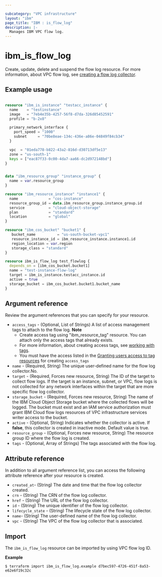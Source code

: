 ```yaml
---

subcategory: "VPC infrastructure"
layout: "ibm"
page_title: "IBM : is_flow_log"
description: |-
  Manages IBM VPC flow log.
---
```


# ibm_is_flow_log
Create, update, delete and suspend the flow log resource. For more information, about VPC flow log, see [creating a flow log collector](https://cloud.ibm.com/docs/vpc?topic=vpc-ordering-flow-log-collector).


## Example usage

```terraform

resource "ibm_is_instance" "testacc_instance" {
  name    = "testinstance"
  image   = "7eb4e35b-4257-56f8-d7da-326d85452591"
  profile = "b-2x8"

  primary_network_interface {
    port_speed = "1000"
    subnet     = "70be8eae-134c-436e-a86e-04849f84cb34"
  }

  vpc  = "01eda778-b822-43a2-816d-d30713df5e13"
  zone = "us-south-1"
  keys = ["eac87f33-0c00-4da7-aa66-dc2d972148bd"]
}


data "ibm_resource_group" "instance_group" {
  name = var.resource_group
}

resource "ibm_resource_instance" "instance1" {
  name              = "cos-instance"
  resource_group_id = data.ibm_resource_group.instance_group.id
  service           = "cloud-object-storage"
  plan              = "standard"
  location          = "global"
}

resource "ibm_cos_bucket" "bucket1" {
   bucket_name          = "us-south-bucket-vpc1"
   resource_instance_id = ibm_resource_instance.instance1.id
   region_location = var.region
   storage_class = "standard"
}

resource ibm_is_flow_log test_flowlog {
  depends_on = [ibm_cos_bucket.bucket1]
  name = "test-instance-flow-log"
  target = ibm_is_instance.testacc_instance.id
  active = true
  storage_bucket = ibm_cos_bucket.bucket1.bucket_name
}

```


## Argument reference
Review the argument references that you can specify for your resource. 

- `access_tags`  - (Optional, List of Strings) A list of access management tags to attach to the flow log.
  **Note** 
  - Create access tag using "ibm_resource_tag" resource. You can attach only the access tags that already exists.
  - For more information, about creating access tags, see [working with tags](https://cloud.ibm.com/docs/account?topic=account-tag).
  - You must have the access listed in the [Granting users access to tag resources](https://cloud.ibm.com/docs/account?topic=account-access) for creating `access_tags`
- `name` - (Required, String) The unique user-defined name for the flow log collector.No.
- `target` - (Required, Forces new resource, String) The ID of the target to collect flow logs. If the target is an instance, subnet, or VPC, flow logs is not collected for any network interfaces within the target that are more specific flow log collector.
- `storage_bucket` - (Required, Forces new resource, String) The name of the IBM Cloud Object Storage bucket where the collected flows will be logged. The bucket must exist and an IAM service authorization must grant IBM Cloud flow logs resources of VPC infrastructure services writer access to the bucket.
- `active` - (Optional, String) Indicates whether the collector is active. If **false**, this collector is created in inactive mode. Default value is true.
- `resource_group` - (Optional, Forces new resource, String) The resource group ID where the flow log is created.
- `tags` - (Optional, Array of Strings) The tags associated with the flow log.


## Attribute reference
In addition to all argument reference list, you can access the following attribute reference after your resource is created.

- `created_at`-  (String) The date and time that the flow log collector created.
- `crn` - (String) The CRN of the flow log collector.
- `href` - (String) The URL of the flow log collector.
- `id` - (String) The unique identifier of the flow log collector.
- `lifecycle_state` - (String) The lifecycle state of the flow log collector.
- `name`-  (String) The user-defined name of the flow log collector.
- `vpc` - (String) The VPC of the flow log collector that is associated.


## Import
The `ibm_is_flow_log` resource can be imported by using VPC flow log ID.

**Example**

```
$ terraform import ibm_is_flow_log.example d7bec597-4726-451f-8a53-e62e6f19c32c
```
